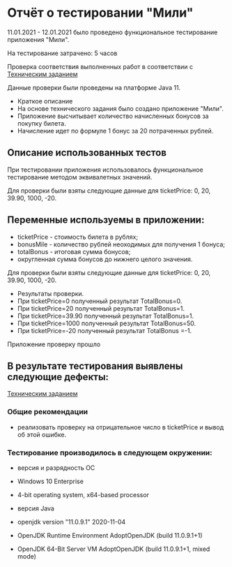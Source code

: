 # Отчёт о тестировании "Мили"

11.01.2021 - 12.01.2021 было проведено функциональное тестирование приложения "Мили".

На тестирование затрачено: 5 часов

Проверка соответствия выполненных работ  в соответствии с [Техническим заданием](https://github.com/netology-code/javaqa-homeworks/tree/master/data)

Данные проверки были проведены на платформе Java 11.

* Краткое описание
* На основе технического задания было создано приложение "Мили". 
* Приложение высчитывает количество начисленных бонусов за покупку билета.
* Начисление идет по формуле 1 бонус за 20 потраченных рублей. 


## Описание использованных тестов
При тестировании приложения использовалось функциональное тестирование методом эквивалетных значений.

Для проверки были взяты следующие данные для ticketPrice: 0, 20, 39.90, 1000, -20.

## Переменные используемы в приложении:

* ticketPrice - стоимость билета в рублях;
* bonusMile - количество рублей неоходимых для получения 1 бонуса;
* totalBonus - итоговая сумма бонусов;
*  округленная сумма бонусов до нижнего целого значения.


Для проверки были взяты следующие данные для ticketPrice: 0, 20, 39.90, 1000, -20.

* Результаты проверки.
* При ticketPrice=0 полученный результат TotalBonus=0.
* При ticketPrice=20 полученный результат TotalBonus=1.
* При ticketPrice=39.90 полученный результат TotalBonus=1.
* При ticketPrice=1000 полученный результат TotalBonus=50.
* При ticketPrice=-20 полученный результат TotalBonus =-1.

Приложение проверку прошло

## В результате тестирования выявлены следующие дефекты:

[Техническим заданием](https://github.com/Sininerebane/3_1_harjutus/issues/1)

### Общие рекомендации

- реализовать проверку на отрицательное число в ticketPrice и вывод об этой ошибке.

### Тестирование производилось в следующем окружении:
* версия и разрядность ОС
* Windows 10 Enterprise
* 4-bit operating system, x64-based processor

* версия Java
* openjdk version "11.0.9.1" 2020-11-04
* OpenJDK Runtime Environment AdoptOpenJDK (build 11.0.9.1+1)
* OpenJDK 64-Bit Server VM AdoptOpenJDK (build 11.0.9.1+1, mixed mode)